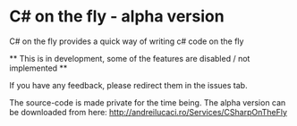 # C# on the fly - alpha version


C# on the fly provides a quick way of writing c# code on the fly

** This is in development, some of the features are disabled / not implemented **

If you have any feedback, please redirect them in the issues tab.

The source-code is made private for the time being. The alpha version can be downloaded from here: http://andreilucaci.ro/Services/CSharpOnTheFly

